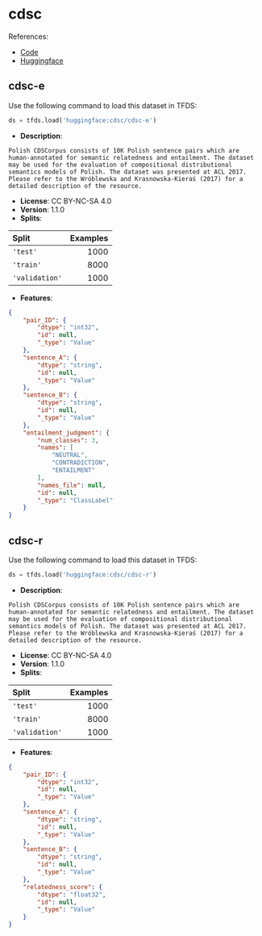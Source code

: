 # cdsc

References:

*   [Code](https://github.com/huggingface/datasets/blob/master/datasets/cdsc)
*   [Huggingface](https://huggingface.co/datasets/cdsc)


## cdsc-e


Use the following command to load this dataset in TFDS:

```python
ds = tfds.load('huggingface:cdsc/cdsc-e')
```

*   **Description**:

```
Polish CDSCorpus consists of 10K Polish sentence pairs which are human-annotated for semantic relatedness and entailment. The dataset may be used for the evaluation of compositional distributional semantics models of Polish. The dataset was presented at ACL 2017. Please refer to the Wróblewska and Krasnowska-Kieraś (2017) for a detailed description of the resource.
```

*   **License**: CC BY-NC-SA 4.0
*   **Version**: 1.1.0
*   **Splits**:

Split  | Examples
:----- | -------:
`'test'` | 1000
`'train'` | 8000
`'validation'` | 1000

*   **Features**:

```json
{
    "pair_ID": {
        "dtype": "int32",
        "id": null,
        "_type": "Value"
    },
    "sentence_A": {
        "dtype": "string",
        "id": null,
        "_type": "Value"
    },
    "sentence_B": {
        "dtype": "string",
        "id": null,
        "_type": "Value"
    },
    "entailment_judgment": {
        "num_classes": 3,
        "names": [
            "NEUTRAL",
            "CONTRADICTION",
            "ENTAILMENT"
        ],
        "names_file": null,
        "id": null,
        "_type": "ClassLabel"
    }
}
```



## cdsc-r


Use the following command to load this dataset in TFDS:

```python
ds = tfds.load('huggingface:cdsc/cdsc-r')
```

*   **Description**:

```
Polish CDSCorpus consists of 10K Polish sentence pairs which are human-annotated for semantic relatedness and entailment. The dataset may be used for the evaluation of compositional distributional semantics models of Polish. The dataset was presented at ACL 2017. Please refer to the Wróblewska and Krasnowska-Kieraś (2017) for a detailed description of the resource.
```

*   **License**: CC BY-NC-SA 4.0
*   **Version**: 1.1.0
*   **Splits**:

Split  | Examples
:----- | -------:
`'test'` | 1000
`'train'` | 8000
`'validation'` | 1000

*   **Features**:

```json
{
    "pair_ID": {
        "dtype": "int32",
        "id": null,
        "_type": "Value"
    },
    "sentence_A": {
        "dtype": "string",
        "id": null,
        "_type": "Value"
    },
    "sentence_B": {
        "dtype": "string",
        "id": null,
        "_type": "Value"
    },
    "relatedness_score": {
        "dtype": "float32",
        "id": null,
        "_type": "Value"
    }
}
```


